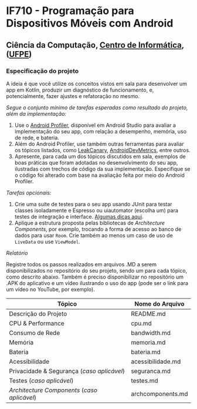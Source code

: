 # IF710 - Programação para Dispositivos Móveis com Android

## Ciência da Computação, [Centro de Informática](http://www.cin.ufpe.br), ([UFPE](http://www.ufpe.br))

### Especificação do projeto

A ideia é que você utilize os conceitos vistos em sala para desenvolver um app em Kotlin, 
produzir um diagnóstico de funcionamento, e, potencialmente, fazer ajustes e refatoração 
no mesmo. 

*Segue o conjunto mínimo de tarefas esperadas como resultado do projeto, além da implementação:* 

1.  Use o [Android Profiler](https://developer.android.com/studio/profile/android-profiler), disponível em Android Studio para avaliar a implementação do seu app, com relação a desempenho, memória, uso de rede, e bateria.
2.  Além do Android Profiler, use também outras ferramentas para avaliar os tópicos listados, como [LeakCanary](https://github.com/square/leakcanary), [AndroidDevMetrics](https://github.com/frogermcs/androiddevmetrics), entre outros. 
3.  Apresente, para cada um dos tópicos discutidos em sala, exemplos de boas práticas que foram adotadas no desenvolvimento do seu app, ilustradas com trechos de código da sua implementação. Especifique se o código foi alterado com base na avaliação feita por meio do Android Profiler.

*Tarefas opcionais:* 

01. Crie uma suíte de testes para o seu app usando JUnit para testar classes isoladamente e Espresso ou uiautomator (escolha um) para testes de integração e interface. [Algumas dicas aqui](https://developer.android.com/studio/test/index.html).
02. Aplique a estrutura proposta pelas bibliotecas de _Architecture Components_, por exemplo, trocando a forma de acesso ao banco de dados para usar `Room`. Crie também ao menos um caso de uso de `LiveData` ou use `ViewModel`. 

*Relatório*

Registre todos os passos realizados em arquivos .MD a serem disponibilizados no repositório do seu projeto, sendo um para cada tópico, como descrito abaixo. Também é preciso disponibilizar no repositório um .APK do aplicativo e um vídeo ilustrando o uso do app (pode ser o link para um vídeo no YouTube, por exemplo). 

| Tópico | Nome do Arquivo |
| ------ | ------ |
| Descrição do Projeto | README.md |
| CPU & Performance | cpu.md |
| Consumo de Rede | bandwidth.md |
| Memória | memoria.md |
| Bateria | bateria.md |
| Acessibilidade | acessibilidade.md |
| Privacidade & Segurança (_caso aplicável_) | seguranca.md |
| Testes (_caso aplicável_) | testes.md |
| _Architecture Components_ (_caso aplicável_) | archcomponents.md |